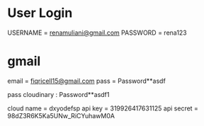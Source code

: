 # User Login
USERNAME    = renamuliani@gmail.com
PASSWORD    = rena123

# gmail
email = fiqricell15@gmail.com
pass = Password**asdf

pass cloudinary : Password**asdf1

cloud name = dxyodefsp
api key = 319926417631125
api secret = 98dZ3R6K5Ka5UNw_RiCYuhawM0A
